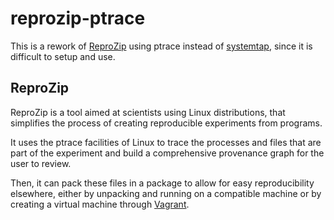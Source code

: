 reprozip-ptrace
===============

This is a rework of [ReproZip][fc] using ptrace instead of [systemtap][stap],
since it is difficult to setup and use.

ReproZip
--------

ReproZip is a tool aimed at scientists using Linux distributions, that
simplifies the process of creating reproducible experiments from programs.

It uses the ptrace facilities of Linux to trace the processes and files that
are part of the experiment and build a comprehensive provenance graph for the
user to review.

Then, it can pack these files in a package to allow for easy reproducibility
elsewhere, either by unpacking and running on a compatible machine or by
creating a virtual machine through [Vagrant][vagrant].

[fc]: https://github.com/fchirigati/reprozip
[stap]: https://sourceware.org/systemtap/
[vagrant]: http://www.vagrantup.com/
